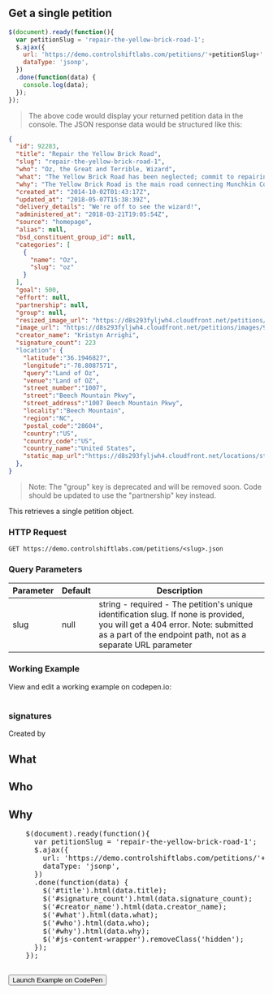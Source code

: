 ## Get a single petition

```js
$(document).ready(function(){
  var petitionSlug = 'repair-the-yellow-brick-road-1';
  $.ajax({
    url: 'https://demo.controlshiftlabs.com/petitions/'+petitionSlug+'.json',
    dataType: 'jsonp',
  })
  .done(function(data) {
    console.log(data);
  });
});
```

> The above code would display your returned petition data in the console.  The JSON response data would be structured like this:

```json
{
  "id": 92283,
  "title": "Repair the Yellow Brick Road",
  "slug": "repair-the-yellow-brick-road-1",
  "who": "Oz, the Great and Terrible, Wizard",
  "what": "The Yellow Brick Road has been neglected; commit to repairing the damaged sections of the road in the next year!",
  "why": "The Yellow Brick Road is the main road connecting Munchkin Country to the Emerald City and in its current state it's impassable.",
  "created_at": "2014-10-02T01:43:17Z",
  "updated_at": "2018-05-07T15:38:39Z",
  "delivery_details": "We're off to see the wizard!",
  "administered_at": "2018-03-21T19:05:54Z",
  "source": "homepage",
  "alias": null,
  "bsd_constituent_group_id": null,
  "categories": [
    {
      "name": "Oz",
      "slug": "oz"
    }
  ],
  "goal": 500,
  "effort": null,
  "partnership": null,
  "group": null,
  "resized_image_url": "https://d8s293fyljwh4.cloudfront.net/petitions/images/92283/hero/2016-06-20-1466458252-1098096-ywllowbrickroad.jpg?1473884741",
  "image_url": "https://d8s293fyljwh4.cloudfront.net/petitions/images/92283/original/2016-06-20-1466458252-1098096-ywllowbrickroad.jpg?1473884741",
  "creator_name": "Kristyn Arrighi",
  "signature_count": 223
  "location": {
    "latitude":"36.1946827",
    "longitude":"-78.8087571",
    "query":"Land of Oz",
    "venue":"Land of OZ",
    "street_number":"1007",
    "street":"Beech Mountain Pkwy",
    "street_address":"1007 Beech Mountain Pkwy",
    "locality":"Beech Mountain",
    "region":"NC",
    "postal_code":"28604",
    "country":"US",
    "country_code":"US",
    "country_name":"United States",
    "static_map_url":"https://d8s293fyljwh4.cloudfront.net/locations/static_maps/27575/27575-static-map.png?1532035340"
  },
}
```

> Note: The "group" key is deprecated and will be removed soon. Code should be updated to use the "partnership" key instead.

This retrieves a single petition object.

### HTTP Request

`GET https://demo.controlshiftlabs.com/petitions/<slug>.json`

### Query Parameters

Parameter | Default | Description
--------- | ------- | -----------
slug | null | string - required - The petition's unique identification slug. If none is provided, you will get a 404 error. Note: submitted as a part of the endpoint path, not as a separate URL parameter

### Working Example

View and edit a working example on codepen.io:

<div class="js-codepen-data hidden" data-title="ControlShift Labs: Single Petition Example">
  <div class="codepen-html">
    <div id="js-content-wrapper" class="hidden">
      <h1 id="title"></h1>
      <h3><span id="signature_count"></span> signatures</h3>
      <p>Created by <span id="creator_name"></span></p>
      <h2>What</h2>
      <p id="what"></p>
      <h2>Who</h2>
      <p id="who"></p>
      <h2>Why</h2>
      <p id="why"></p>
    </div>
  </div>
  <pre class="codepen-js">
    $(document).ready(function(){
      var petitionSlug = 'repair-the-yellow-brick-road-1';
      $.ajax({
        url: 'https://demo.controlshiftlabs.com/petitions/'+petitionSlug+'.json',
        dataType: 'jsonp',
      })
      .done(function(data) {
        $('#title').html(data.title);
        $('#signature_count').html(data.signature_count);
        $('#creator_name').html(data.creator_name);
        $('#what').html(data.what);
        $('#who').html(data.who);
        $('#why').html(data.why);
        $('#js-content-wrapper').removeClass('hidden');
      });
    });
  </pre>
</div>

<form action="https://codepen.io/pen/define" method="POST" target="_blank" class="hidden">
  <input type="hidden" name="data" class="js-data" value="">
  <input type="submit" value="Launch Example on CodePen">
</form>

